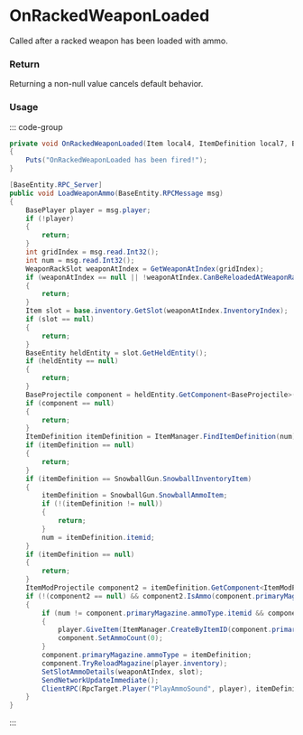 # OnRackedWeaponLoaded
<Badge type="info" text="Item"/><Badge type="danger" text="Carbon Compatible"/><Badge type="warning" text="Oxide Compatible"/>
Called after a racked weapon has been loaded with ammo.

### Return
Returning a non-null value cancels default behavior.

### Usage
::: code-group
```csharp [Example]
private void OnRackedWeaponLoaded(Item local4, ItemDefinition local7, BasePlayer local0, WeaponRack weaponRack)
{
	Puts("OnRackedWeaponLoaded has been fired!");
}
```
```csharp [Source — Assembly-CSharp @ WeaponRack]
[BaseEntity.RPC_Server]
public void LoadWeaponAmmo(BaseEntity.RPCMessage msg)
{
	BasePlayer player = msg.player;
	if (!player)
	{
		return;
	}
	int gridIndex = msg.read.Int32();
	int num = msg.read.Int32();
	WeaponRackSlot weaponAtIndex = GetWeaponAtIndex(gridIndex);
	if (weaponAtIndex == null || !weaponAtIndex.CanBeReloadedAtWeaponRack())
	{
		return;
	}
	Item slot = base.inventory.GetSlot(weaponAtIndex.InventoryIndex);
	if (slot == null)
	{
		return;
	}
	BaseEntity heldEntity = slot.GetHeldEntity();
	if (heldEntity == null)
	{
		return;
	}
	BaseProjectile component = heldEntity.GetComponent<BaseProjectile>();
	if (component == null)
	{
		return;
	}
	ItemDefinition itemDefinition = ItemManager.FindItemDefinition(num);
	if (itemDefinition == null)
	{
		return;
	}
	if (itemDefinition == SnowballGun.SnowballInventoryItem)
	{
		itemDefinition = SnowballGun.SnowballAmmoItem;
		if (!(itemDefinition != null))
		{
			return;
		}
		num = itemDefinition.itemid;
	}
	if (itemDefinition == null)
	{
		return;
	}
	ItemModProjectile component2 = itemDefinition.GetComponent<ItemModProjectile>();
	if (!(component2 == null) && component2.IsAmmo(component.primaryMagazine.definition.ammoTypes))
	{
		if (num != component.primaryMagazine.ammoType.itemid && component.primaryMagazine.contents > 0)
		{
			player.GiveItem(ItemManager.CreateByItemID(component.primaryMagazine.ammoType.itemid, component.primaryMagazine.contents, 0uL));
			component.SetAmmoCount(0);
		}
		component.primaryMagazine.ammoType = itemDefinition;
		component.TryReloadMagazine(player.inventory);
		SetSlotAmmoDetails(weaponAtIndex, slot);
		SendNetworkUpdateImmediate();
		ClientRPC(RpcTarget.Player("PlayAmmoSound", player), itemDefinition.itemid, 0);
	}
}

```
:::
